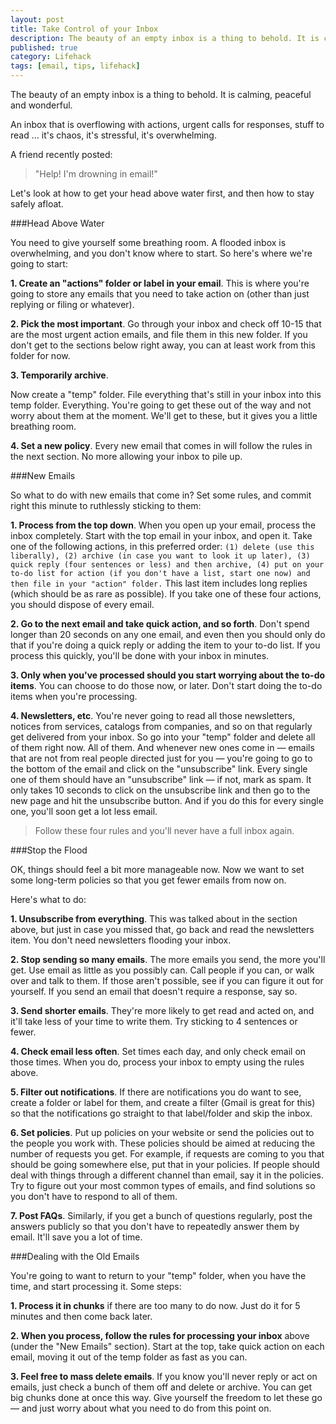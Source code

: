 ```yaml
---
layout: post
title: Take Control of your Inbox
description: The beauty of an empty inbox is a thing to behold. It is calming, peaceful and wonderful.
published: true
category: Lifehack
tags: [email, tips, lifehack]
---
```

The beauty of an empty inbox is a thing to behold. It is calming, peaceful and wonderful.

An inbox that is overflowing with actions, urgent calls for responses, stuff to read … it's chaos, it's stressful, it's overwhelming.

A friend recently posted:

> "Help! I'm drowning in email!"

Let's look at how to get your head above water first, and then how to stay safely afloat.


###Head Above Water

You need to give yourself some breathing room. A flooded inbox is overwhelming, and you don't know where to start. So here's where we're going to start:

**1\. Create an "actions" folder or label in your email**. 
 This is where you're going to store any emails that you need to take action on (other than just replying or filing or whatever).

**2\. Pick the most important**. 
 Go through your inbox and check off 10-15 that are the most urgent action emails, and file them in this new folder. If you don't get to the sections below right away, you can at least work from this folder for now.

**3\. Temporarily archive**. 

 Now create a "temp" folder. File everything that's still in your inbox into this temp folder. Everything. You're going to get these out of the way and not worry about them at the moment. We'll get to these, but it gives you a little breathing room.

**4\. Set a new policy**. 
 Every new email that comes in will follow the rules in the next section. No more allowing your inbox to pile up.



###New Emails

So what to do with new emails that come in? Set some rules, and commit right this minute to ruthlessly sticking to them:

**1\. Process from the top down**. 
 When you open up your email, process the inbox completely. Start with the top email in your inbox, and open it. Take one of the following actions, in this preferred order: ```(1) delete (use this liberally), (2) archive (in case you want to look it up later), (3) quick reply (four sentences or less) and then archive, (4) put on your to-do list for action (if you don't have a list, start one now) and then file in your "action" folder.``` 
This last item includes long replies (which should be as rare as possible). If you take one of these four actions, you should dispose of every email.

**2\. Go to the next email and take quick action, and so forth**. 
 Don't spend longer than 20 seconds on any one email, and even then you should only do that if you're doing a quick reply or adding the item to your to-do list. If you process this quickly, you'll be done with your inbox in minutes.

**3\. Only when you've processed should you start worrying about the to-do items**. 
 You can choose to do those now, or later. Don't start doing the to-do items when you're processing.

**4\. Newsletters, etc**. 
 You're never going to read all those newsletters, notices from services, catalogs from companies, and so on that regularly get delivered from your inbox. So go into your "temp" folder and delete all of them right now. All of them. And whenever new ones come in — emails that are not from real people directed just for you — you're going to go to the bottom of the email and click on the "unsubscribe" link. Every single one of them should have an "unsubscribe" link — if not, mark as spam. It only takes 10 seconds to click on the unsubscribe link and then go to the new page and hit the unsubscribe button. And if you do this for every single one, you'll soon get a lot less email.

>Follow these four rules and you'll never have a full inbox again.



###Stop the Flood

 OK, things should feel a bit more manageable now. Now we want to set some long-term policies so that you get fewer emails from now on.

Here's what to do:

**1\. Unsubscribe from everything**. 
 This was talked about in the section above, but just in case you missed that, go back and read the newsletters item. You don't need newsletters flooding your inbox.

**2\. Stop sending so many emails**. 
 The more emails you send, the more you'll get. Use email as little as you possibly can. Call people if you can, or walk over and talk to them. If those aren't possible, see if you can figure it out for yourself. If you send an email that doesn't require a response, say so.

**3\. Send shorter emails**. 
 They're more likely to get read and acted on, and it'll take less of your time to write them. Try sticking to 4 sentences or fewer.

**4\. Check email less often**. 
 Set times each day, and only check email on those times. When you do, process your inbox to empty using the rules above.

**5\. Filter out notifications**. 
 If there are notifications you do want to see, create a folder or label for them, and create a filter (Gmail is great for this) so that the notifications go straight to that label/folder and skip the inbox.

**6\. Set policies**. 
 Put up policies on your website or send the policies out to the people you work with. These policies should be aimed at reducing the number of requests you get. For example, if requests are coming to you that should be going somewhere else, put that in your policies. If people should deal with things through a different channel than email, say it in the policies. Try to figure out your most common types of emails, and find solutions so you don't have to respond to all of them.

**7\. Post FAQs**. 
 Similarly, if you get a bunch of questions regularly, post the answers publicly so that you don't have to repeatedly answer them by email. It'll save you a lot of time.



###Dealing with the Old Emails

You're going to want to return to your "temp" folder, when you have the time, and start processing it. Some steps:

**1\. Process it in chunks** 
 if there are too many to do now. Just do it for 5 minutes and then come back later.

**2\. When you process, follow the rules for processing your inbox** above (under the "New Emails" section). 
 Start at the top, take quick action on each email, moving it out of the temp folder as fast as you can.

**3\. Feel free to mass delete emails**. 
 If you know you'll never reply or act on emails, just check a bunch of them off and delete or archive. You can get big chunks done at once this way. Give yourself the freedom to let these go — and just worry about what you need to do from this point on.

